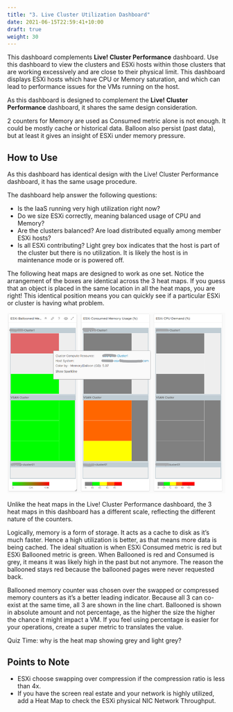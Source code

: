 ```yaml
---
title: "3. Live Cluster Utilization Dashboard"
date: 2021-06-15T22:59:41+10:00
draft: true
weight: 30
---
```


This dashboard complements **Live! Cluster Performance** dashboard. Use this dashboard to view the clusters and ESXi hosts within those clusters that are working excessively and are close to their physical limit. This dashboard displays ESXi hosts which have CPU or Memory saturation, and which can lead to performance issues for the VMs running on the host.

As this dashboard is designed to complement the **Live! Cluster Performance** dashboard, it shares the same design consideration. 

2 counters for Memory are used as Consumed metric alone is not enough. It could be mostly cache or historical data. Balloon also persist (past data), but at least it gives an insight of ESXi under memory pressure.

## How to Use

As this dashboard has identical design with the Live! Cluster Performance dashboard, it has the same usage procedure. 

The dashboard help answer the following questions:
- Is the IaaS running very high utilization right now?
- Do we size ESXi correctly, meaning balanced usage of CPU and Memory?
- Are the clusters balanced? Are load distributed equally among member ESXi hosts?
- Is all ESXi contributing? Light grey box indicates that the host is part of the cluster but there is no utilization. It is likely the host is in maintenance mode or is powered off.

The following heat maps are designed to work as one set. Notice the arrangement of the boxes are identical across the 3 heat maps. If you guess that an object is placed in the same location in all the heat maps, you are right! This identical position means you can quickly see if a particular ESXi or cluster is having what problem.

![](3.6.3-fig-1.png)
 
Unlike the heat maps in the Live! Cluster Performance dashboard, the 3 heat maps in this dashboard has a different scale, reflecting the different nature of the counters. 

Logically, memory is a form of storage. It acts as a cache to disk as it’s much faster. Hence a high utilization is better, as that means more data is being cached. The ideal situation is when ESXi Consumed metric is red but ESXi Ballooned metric is green. When Ballooned is red and Consumed is grey, it means it was likely high in the past but not anymore. The reason the ballooned stays red because the ballooned pages were never requested back. 

Ballooned memory counter was chosen over the swapped or compressed memory counters as it’s a better leading indicator. Because all 3 can co-exist at the same time, all 3 are shown in the line chart. Ballooned is shown in absolute amount and not percentage, as the higher the size the higher the chance it might impact a VM. If you feel using percentage is easier for your operations, create a super metric to translates the value.

Quiz Time: why is the heat map showing grey and light grey?

## Points to Note
- ESXi choose swapping over compression if the compression ratio is less than 4x.
- If you have the screen real estate and your network is highly utilized, add a Heat Map to check the ESXi physical NIC Network Throughput.